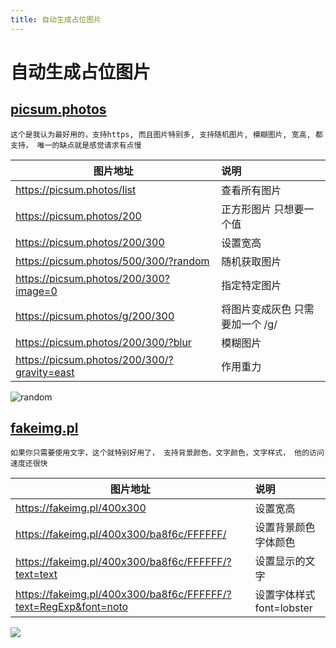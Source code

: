 ```yaml
---
title: 自动生成占位图片
---
```


# 自动生成占位图片 



## [picsum.photos](https://picsum.photos/) 

`这个是我认为最好用的，支持https, 而且图片特别多, 支持随机图片, 模糊图片, 宽高, 都支持， 唯一的缺点就是感觉请求有点慢`


| 图片地址      | 说明
| --------  | :-----
|https://picsum.photos/list  |查看所有图片
|https://picsum.photos/200  |正方形图片 只想要一个值
|https://picsum.photos/200/300  |设置宽高
|https://picsum.photos/500/300/?random   |随机获取图片
|https://picsum.photos/200/300?image=0  |指定特定图片
|https://picsum.photos/g/200/300  |将图片变成灰色 只需要加一个 /g/
|https://picsum.photos/200/300/?blur  |模糊图片
|https://picsum.photos/200/300/?gravity=east  |作用重力

![random](https://picsum.photos/740/300/?random)

 

## [fakeimg.pl](https://fakeimg.pl) 

` 如果你只需要使用文字，这个就特别好用了， 支持背景颜色，文字颜色，文字样式， 他的访问速度还很快 `

| 图片地址      | 说明
| --------  | :-----
|https://fakeimg.pl/400x300 |设置宽高
|https://fakeimg.pl/400x300/ba8f6c/FFFFFF/ |设置背景颜色 字体颜色
|https://fakeimg.pl/400x300/ba8f6c/FFFFFF/?text=text |设置显示的文字
|https://fakeimg.pl/400x300/ba8f6c/FFFFFF/?text=RegExp&font=noto |设置字体样式 font=lobster

![](https://fakeimg.pl/740x200/ba8f6c/FFFFFF/?text=糖小米&font=noto)